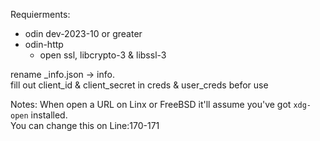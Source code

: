 Requierments:  
- odin dev-2023-10 or greater  
- odin-http
    - open ssl, libcrypto-3 & libssl-3 

rename _info.json -> info.  
fill out client_id & client_secret in creds & user_creds befor use  

Notes:
When open a URL on Linx or FreeBSD it'll assume you've got `xdg-open` installed.  
You can change this on Line:170-171